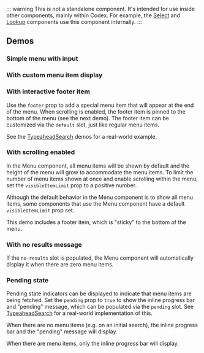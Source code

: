 <script setup>
import InputWithMenu from '@/../component-demos/menu/examples/InputWithMenu.vue';
import InputWithMenuCustomItemDisplay from '@/../component-demos/menu/examples/InputWithMenuCustomItemDisplay.vue';
import InputWithMenuFooter from '@/../component-demos/menu/examples/InputWithMenuFooter.vue';
import InputWithMenuScroll from '@/../component-demos/menu/examples/InputWithMenuScroll.vue'
import InputWithMenuNoResults from '@/../component-demos/menu/examples/InputWithMenuNoResults.vue'
import InputWithMenuPending from '@/../component-demos/menu/examples/InputWithMenuPending.vue'
import InputWithMenuPendingWithItems from '@/../component-demos/menu/examples/InputWithMenuPendingWithItems.vue'
</script>

::: warning
This is not a standalone component. It's intended for use inside other components, mainly within
Codex. For example, the [Select](./select) and [Lookup](./lookup) components use this component
internally.
:::

## Demos

### Simple menu with input

<cdx-demo-wrapper>
<template v-slot:demo>
<input-with-menu />
</template>
<template v-slot:code>

<<< @/../component-demos/menu/examples/InputWithMenu.vue

</template>
</cdx-demo-wrapper>

### With custom menu item display

<cdx-demo-wrapper>
<template v-slot:demo>
<input-with-menu-custom-item-display />
</template>
<template v-slot:code>

<<< @/../component-demos/menu/examples/InputWithMenuCustomItemDisplay.vue

</template>
</cdx-demo-wrapper>

### With interactive footer item

Use the `footer` prop to add a special menu item that will appear at the end of the menu. When
scrolling is enabled, the footer item is pinned to the bottom of the menu (see the next demo). The
footer item can be customized via the `default` slot, just like regular menu items.

See the [TypeaheadSearch](./typeahead-search) demos for a real-world example.

<cdx-demo-wrapper>
<template v-slot:demo>
<input-with-menu-footer />
</template>
<template v-slot:code>

<<< @/../component-demos/menu/examples/InputWithMenuFooter.vue

</template>
</cdx-demo-wrapper>

### With scrolling enabled

In the Menu component, all menu items will be shown by default and the height of the menu will grow
to accommodate the menu items. To limit the number of menu items shown at once and enable scrolling
within the menu, set the `visibleItemLimit` prop to a positive number.

Although the default behavior in the Menu component is to show all menu items, some components that
use the Menu component have a default `visibleItemLimit` prop set.

This demo includes a footer item, which is "sticky" to the bottom of the menu. 

<cdx-demo-wrapper>
<template v-slot:demo>
<input-with-menu-scroll />
</template>
<template v-slot:code>

<<< @/../component-demos/menu/examples/InputWithMenuScroll.vue

</template>
</cdx-demo-wrapper>

### With no results message

If the `no-results` slot is populated, the Menu component will automatically display it when there
are zero menu items.

<cdx-demo-wrapper>
<template v-slot:demo>
<input-with-menu-no-results />
</template>
<template v-slot:code>

<<< @/../component-demos/menu/examples/InputWithMenuNoResults.vue

</template>
</cdx-demo-wrapper>

### Pending state

Pending state indicators can be displayed to indicate that menu items are being fetched. Set the
`pending` prop to `true` to show the inline progress bar and "pending" message, which can be
populated via the `pending` slot. See [TypeaheadSearch](./typeahead-search#pending-state) for a
real-world implementation of this.

When there are no menu items (e.g. on an initial search), the inline progress bar and the "pending"
message will display.

<cdx-demo-wrapper>
<template v-slot:demo>
<input-with-menu-pending />
</template>
<template v-slot:code>

<<< @/../component-demos/menu/examples/InputWithMenuPending.vue

</template>
</cdx-demo-wrapper>

When there are menu items, only the inline progress bar will display.

<cdx-demo-wrapper>
<template v-slot:demo>
<input-with-menu-pending-with-items />
</template>
<template v-slot:code>

<<< @/../component-demos/menu/examples/InputWithMenuPendingWithItems.vue

</template>
</cdx-demo-wrapper>
